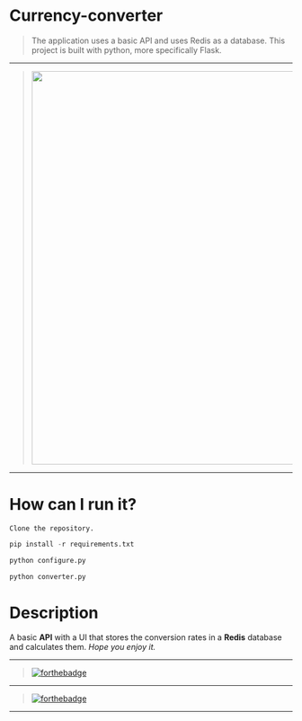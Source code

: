 # Currency-converter
> The application uses a basic API and uses Redis as a database. This project is built with python, more specifically Flask.

---

> <img src="https://images.unsplash.com/photo-1563986768711-b3bde3dc821e?ixlib=rb-1.2.1&ixid=eyJhcHBfaWQiOjEyMDd9&auto=format&fit=crop&w=1348&q=80" width="700">

---

# How can I run it?
```
Clone the repository.
```
```python
pip install -r requirements.txt
```
```python
python configure.py
```
```python
python converter.py
```
# Description
A basic **API** with a UI that stores the conversion rates in a **Redis** database and calculates them.
_Hope you enjoy it._

---

> [![forthebadge](https://forthebadge.com/images/badges/powered-by-black-magic.svg)](https://github.com/debugleader/Currency-Converter)

---

> [![forthebadge](https://forthebadge.com/images/badges/made-with-python.svg)](https://debugleader.github.io)

---

